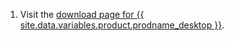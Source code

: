 1. Visit the [download page for {{ site.data.variables.product.prodname_desktop }}](https://desktop.github.com/).
